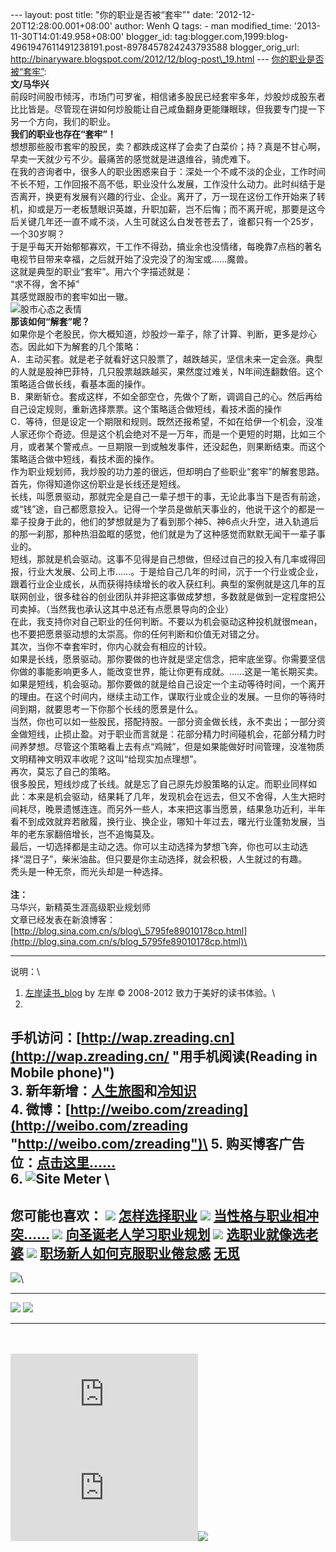 --- layout: post title: "你的职业是否被“套牢”" date:
'2012-12-20T12:28:00.001+08:00' author: Wenh Q tags: - man
modified\_time: '2013-11-30T14:01:49.958+08:00' blogger\_id:
tag:blogger.com,1999:blog-4961947611491238191.post-8978457824243793588
blogger\_orig\_url:
http://binaryware.blogspot.com/2012/12/blog-post\_19.html ---
[你的职业是否被“套牢”](http://zreading.cn.feedsportal.com/c/35042/f/647833/s/26c24a0a/l/0L0Szreading0Bcn0Carchives0C34920Bhtml/story01.htm):
\
**文/马华兴**\
前段时间股市倾泻，市场门可罗雀，相信诸多股民已经套牢多年，炒股炒成股东者比比皆是。尽管现在讲如何炒股能让自己咸鱼翻身更能赚眼球，但我要专门提一下另一个方向，我们的职业。\
**我们的职业也存在“套牢”！**\
想想那些股市套牢的股民，卖？都跌成这样了会卖了白菜价；持？真是不甘心啊，早卖一天就少亏不少。最痛苦的感觉就是进退维谷，骑虎难下。\
在我的咨询者中，很多人的职业困惑来自于：深处一个不咸不淡的企业，工作时间不长不短，工作回报不高不低，职业没什么发展，工作没什么动力。此时纠结于是否离开，换更有发展有兴趣的行业、企业。离开了，万一现在这份工作开始来了转机，抑或是万一老板慧眼识英雄，升职加薪，岂不后悔；而不离开呢，那要是这今后关键几年还一直不咸不淡，人生可就这么白发苍苍去了，谁都只有一个25岁，一个30岁啊？\
于是乎每天开始郁郁寡欢，干工作不得劲，搞业余也没情绪，每晚靠7点档的著名电视节目带来幸福，之后就开始了没完没了的淘宝或……魔兽。\
这就是典型的职业“套牢”。用六个字描述就是：\
“求不得，舍不掉”\
其感觉跟股市的套牢如出一辙。\
![股市心态之表情](http://pic.yupoo.com/zreading/CvbpwYPO/BNwyG.png)\
**那该如何“解套”呢？**\
如果你是个老股民，你大概知道，炒股炒一辈子，除了计算、判断，更多是炒心态。因此如下为解套的几个策略：\
A．主动买套。就是老子就看好这只股票了，越跌越买，坚信未来一定会涨。典型的人就是股神巴菲特，几只股票越跌越买，果然度过难关，N年间连翻数倍。这个策略适合做长线，看基本面的操作。\
B．果断斩仓。套成这样，不如全部空仓，先做个了断，调调自己的心。然后再给自己设定规则，重新选择票票。这个策略适合做短线，看技术面的操作\
C．等待，但是设定一个期限和规则。既然还报希望，不如在给伊一个机会，没准人家还你个奇迹。但是这个机会绝对不是一万年，而是一个更短的时期，比如三个月，或者某个警戒点。一旦期限一到或触发事件，还没起色，则果断结束。而这个策略适合做中短线，看技术面的操作。\
作为职业规划师，我炒股的功力差的很远，但却明白了些职业“套牢”的解套思路。\
首先，你得知道你这份职业是长线还是短线。\
长线，叫愿景驱动，那就完全是自己一辈子想干的事，无论此事当下是否有前途，或“钱”途，自己都愿意投入。记得一个学员是做航天事业的，他说干这个的都是一辈子投身于此的，他们的梦想就是为了看到那个神5、神6点火升空，进入轨道后的那一刹那，那种热泪盈眶的感觉，他们就是为了这种感觉而默默无闻干一辈子事业的。\
短线，那就是机会驱动。这事不见得是自己想做，但经过自己的投入有几率或得回报，行业大发展、公司上市……。于是给自己几年的时间，沉于一个行业或企业，跟着行业企业成长，从而获得持续增长的收入获红利。典型的案例就是这几年的互联网创业，很多硅谷的创业团队并非把这事做成梦想，多数就是做到一定程度把公司卖掉。（当然我也承认这其中总还有点愿景导向的企业）\
在此，我支持你对自己职业的任何判断。不要以为机会驱动这种投机就很mean，也不要把愿景驱动想的太崇高。你的任何判断和价值无对错之分。\
其次，当你不幸套牢时，你内心就会有相应的计较。\
如果是长线，愿景驱动。那你要做的也许就是坚定信念，把牢底坐穿。你需要坚信你做的事能影响更多人，能改变世界，能让你更有成就。……这是一笔长期买卖。\
如果是短线，机会驱动。那你要做的就是给自己设定一个主动等待时间，一个离开的理由。在这个时间内，继续主动工作，谋取行业或企业的发展。一旦你的等待时间到期，就要思考一下你那个长线的愿景是什么。\
当然，你也可以如一些股民，搭配持股。一部分资金做长线，永不卖出；一部分资金做短线，止损止盈。对于职业而言就是：花部分精力时间碰机会，花部分精力时间养梦想。尽管这个策略看上去有点“鸡贼”，但是如果能做好时间管理，没准物质文明精神文明双丰收呢？这叫“给现实加点理想”。\
再次，莫忘了自己的策略。\
很多股民，短线炒成了长线。就是忘了自己原先炒股策略的认定。而职业同样如此：本来是机会驱动，结果耗了几年，发现机会在远去，但又不舍得，人生大把时间耗尽，晚景遗憾连连。而另外一些人，本来把这事当愿景，结果急功近利，半年看不到成效就弃若敝履，换行业、换企业，哪知十年过去，曙光行业蓬勃发展，当年的老东家翻倍增长，岂不追悔莫及。\
最后，一切选择都是主动之选。你可以主动选择为梦想飞奔，你也可以主动选择“混日子”，柴米油盐。但只要是你主动选择，就会积极，人生就过的有趣。\
秃头是一种无奈，而光头却是一种选择。\
\
**注：**\
马华兴，新精英生涯高级职业规划师\
文章已经发表在新浪博客：[http://blog.sina.com.cn/s/blog\_5795fe89010178cp.html](http://blog.sina.com.cn/s/blog_5795fe89010178cp.html)\

* * * * *

说明：\
1. [左岸读书\_blog](http://zreading.cn/) by 左岸 © 2008-2012
致力于美好的读书体验。\
2.
手机访问：[http://wap.zreading.cn](http://wap.zreading.cn/ "用手机阅读(Reading in Mobile phone)")\
3.
新年新增：[人生旅图](http://www.zreading.net/ "人生旅图")和[冷知识](http://www.zreading.net/lenzhishi "冷知识")\
4.
微博：[http://weibo.com/zreading](http://weibo.com/zreading "http://weibo.com/zreading")\
5.
购买博客广告位：[点击这里……](http://www.zreading.cn/about#ad "看了会心动!")\
6. ![Site Meter](http://s12.sitemeter.com/meter.asp?site=s12zxfclz) \
  --------------------------------------------------------------------------------------------------------------------------------------------------------------------------------------------------------------------------------------------------
  **您可能也喜欢：**
  ![](http://static.wumii.cn/images/widget/widget_solidPoint.gif) [怎样选择职业](http://app.wumii.com/ext/redirect?url=http%3A%2F%2Fwww.zreading.cn%2Farchives%2F782.html&from=http%3A%2F%2Fwww.zreading.cn%2Farchives%2F3492.html)
  ![](http://static.wumii.cn/images/widget/widget_solidPoint.gif) [当性格与职业相冲突……](http://app.wumii.com/ext/redirect?url=http%3A%2F%2Fwww.zreading.cn%2Farchives%2F402.html&from=http%3A%2F%2Fwww.zreading.cn%2Farchives%2F3492.html)
  ![](http://static.wumii.cn/images/widget/widget_solidPoint.gif) [向圣诞老人学习职业规划](http://app.wumii.com/ext/redirect?url=http%3A%2F%2Fwww.zreading.cn%2Farchives%2F2695.html&from=http%3A%2F%2Fwww.zreading.cn%2Farchives%2F3492.html)
  ![](http://static.wumii.cn/images/widget/widget_solidPoint.gif) [选职业就像选老婆](http://app.wumii.com/ext/redirect?url=http%3A%2F%2Fwww.zreading.cn%2Farchives%2F618.html&from=http%3A%2F%2Fwww.zreading.cn%2Farchives%2F3492.html)
  ![](http://static.wumii.cn/images/widget/widget_solidPoint.gif) [职场新人如何克服职业倦怠感](http://app.wumii.com/ext/redirect?url=http%3A%2F%2Fwww.zreading.cn%2Farchives%2F2649.html&from=http%3A%2F%2Fwww.zreading.cn%2Farchives%2F3492.html)
  [无觅](http://www.wumii.com/widget/relatedItems "无觅相关文章插件")
  --------------------------------------------------------------------------------------------------------------------------------------------------------------------------------------------------------------------------------------------------

![](http://zreading.cn.feedsportal.com/c/35042/f/647833/s/26c24a0a/mf.gif)\
  --------------------------------------------------------------------------------------------------------------------------------------------------------------------------------------------------------------------------------------------------------------------------------------- --------------------------------------------------------------------------------------------------------------------------------------------------------------------------------------------------------------------------------------------------------------------------
  [![](http://res3.feedsportal.com/images/emailthis2.gif)](http://share.feedsportal.com/viral/sendEmail.cfm?lang=en&title=%E4%BD%A0%E7%9A%84%E8%81%8C%E4%B8%9A%E6%98%AF%E5%90%A6%E8%A2%AB%E2%80%9C%E5%A5%97%E7%89%A2%E2%80%9D&link=http%3A%2F%2Fwww.zreading.cn%2Farchives%2F3492.html)   [![](http://res3.feedsportal.com/images/bookmark.gif)](http://res.feedsportal.com/viral/bookmark.cfm?title=%E4%BD%A0%E7%9A%84%E8%81%8C%E4%B8%9A%E6%98%AF%E5%90%A6%E8%A2%AB%E2%80%9C%E5%A5%97%E7%89%A2%E2%80%9D&link=http%3A%2F%2Fwww.zreading.cn%2Farchives%2F3492.html)
  --------------------------------------------------------------------------------------------------------------------------------------------------------------------------------------------------------------------------------------------------------------------------------------- --------------------------------------------------------------------------------------------------------------------------------------------------------------------------------------------------------------------------------------------------------------------------

\
\
[![](http://da.feedsportal.com/r/151883761487/u/0/f/647833/c/35042/s/26c24a0a/a2.img)](http://da.feedsportal.com/r/151883761487/u/0/f/647833/c/35042/s/26c24a0a/a2.htm)![](http://pi.feedsportal.com/r/151883761487/u/0/f/647833/c/35042/s/26c24a0a/a2t.img)![](http://www1.feedsky.com/t1/702577420/clzzxf/feedsky/s.gif?r=http://zreading.cn.feedsportal.com/c/35042/f/647833/s/26c24a0a/l/0L0Szreading0Bcn0Carchives0C34920Bhtml/story01.htm)
